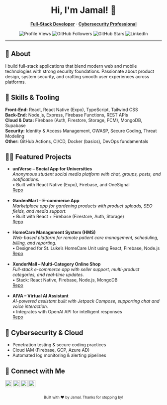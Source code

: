<!-- ===================== -->
<!-- Jamal's Portfolio README (HTML-only) -->
<!-- ===================== -->

<!-- Header -->
<h1 align="center">Hi, I'm Jamal! 👋</h1>
<p align="center">
  <a href="https://github.com/XenderLand"><b>Full-Stack Developer</b></a> ·
  <a href="https://www.linkedin.com/in/jamalraj/"><b>Cybersecurity Professional</b></a>
</p>

<!-- Badges -->
<p align="center">
  <img alt="Profile Views" src="https://komarev.com/ghpvc/?username=XenderLand&style=flat-square" />
  <img alt="GitHub Followers" src="https://img.shields.io/github/followers/XenderLand?style=flat-square&color=0ea5e9" />
  <img alt="GitHub Stars" src="https://img.shields.io/github/stars/XenderLand?style=flat-square&color=22c55e" />
  <img alt="LinkedIn" src="https://img.shields.io/badge/LinkedIn-Connect-0A66C2?style=flat-square" />
</p>

<hr/>

<!-- About -->
<h2 id="-about">🙋 About</h2>
<p>
  I build full-stack applications that blend modern web and mobile technologies with strong security foundations.  
  Passionate about product design, system security, and crafting smooth user experiences across platforms.
</p>

<!-- Skills -->
<h2 id="-skills--tooling">🧰 Skills &amp; Tooling</h2>
<p>
  <b>Front-End:</b> React, React Native (Expo), TypeScript, Tailwind CSS<br/>
  <b>Back-End:</b> Node.js, Express, Firebase Functions, REST APIs<br/>
  <b>Cloud &amp; Data:</b> Firebase (Auth, Firestore, Storage, FCM), MongoDB, Supabase<br/>
  <b>Security:</b> Identity &amp; Access Management, OWASP, Secure Coding, Threat Modeling<br/>
  <b>Other:</b> GitHub Actions, CI/CD, Docker (basics), DevOps fundamentals
</p>

<!-- Projects -->
<h2 id="-software-development-projects">👨‍💻 Featured Projects</h2>

<ul>
  <li>
    <b>uniVerse – Social App for Universities</b><br/>
    <i>Anonymous student social media platform with chat, groups, posts, and notifications.</i><br/>
    • Built with React Native (Expo), Firebase, and OneSignal<br/>
    <a href="https://github.com/XenderLand/uniVerse">Repo</a>
  </li>
  <br/>

  <li>
    <b>GardenMart – E-commerce App</b><br/>
    <i>Marketplace app for gardening products with product uploads, SEO fields, and media support.</i><br/>
    • Built with React + Firebase (Firestore, Auth, Storage)<br/>
    <a href="https://github.com/XenderLand/GardenMart">Repo</a>
  </li>
  <br/>

  <li>
    <b>HomeCare Management System (HMS)</b><br/>
    <i>Web-based platform for remote patient care management, scheduling, billing, and reporting.</i><br/>
    • Designed for St. Luke’s HomeCare Unit using React, Firebase, Node.js<br/>
    <a href="https://github.com/XenderLand/HomeCare-Management-System">Repo</a>
  </li>
  <br/>

  <li>
    <b>XenderMall – Multi-Category Online Shop</b><br/>
    <i>Full-stack e-commerce app with seller support, multi-product categories, and real-time updates.</i><br/>
    • Stack: React Native, Firebase, Node.js, MongoDB<br/>
    <a href="https://github.com/XenderLand/XenderMall">Repo</a>
  </li>
  <br/>

  <li>
    <b>AIVA – Virtual AI Assistant</b><br/>
    <i>AI-powered assistant built with Jetpack Compose, supporting chat and voice interaction.</i><br/>
    • Integrates with OpenAI API for intelligent responses<br/>
    <a href="https://github.com/XenderLand/AIVA">Repo</a>
  </li>
</ul>

<!-- Security / Cloud -->
<h2 id="-cybersecurity--cloud">🔐 Cybersecurity &amp; Cloud</h2>
<ul>
  <li>Penetration testing &amp; secure coding practices</li>
  <li>Cloud IAM (Firebase, GCP, Azure AD)</li>
  <li>Automated log monitoring &amp; alerting pipelines</li>
</ul>

<!-- Contact -->
<h2 id="-contact">🤳 Connect with Me</h2>
<p>
  <a href="https://www.linkedin.com/in/jamalraj/">
    <img align="left" alt="LinkedIn" width="22" src="https://cdn.jsdelivr.net/npm/simple-icons@v3/icons/linkedin.svg" />
  </a>
  <a href="https://github.com/XenderLand">
    <img align="left" alt="GitHub" width="22" src="https://cdn.jsdelivr.net/npm/simple-icons@v3/icons/github.svg" />
  </a>
  <a href="https://twitter.com/">
    <img align="left" alt="Twitter" width="22" src="https://cdn.jsdelivr.net/npm/simple-icons@v3/icons/twitter.svg" />
  </a>
  <a href="https://instagram.com/">
    <img align="left" alt="Instagram" width="22" src="https://cdn.jsdelivr.net/npm/simple-icons@v3/icons/instagram.svg" />
  </a>
</p>
<br/><br/>

<!-- Footer -->
<p align="center">
  <sub>Built with ❤️ by Jamal. Thanks for stopping by!</sub>
</p>
